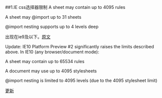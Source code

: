##1.IE css选择器限制
  A sheet may contain up to 4095 rules

  A sheet may @import up to 31 sheets

  @import nesting supports up to 4 levels deep

出现在ie9及以下。<a href="http://support.microsoft.com/kb/262161" >原文</a>

Update: IE10 Platform Preview #2 significantly raises the limits described above. In IE10 (any browser/document mode):


  A sheet may contain up to 65534 rules

  A document may use up to 4095 stylesheets

  @import nesting is limited to 4095 levels (due to the 4095 stylesheet limit)

<a href="http://blogs.msdn.com/b/ieinternals/archive/2011/05/14/10164546.aspx">更新</a>
